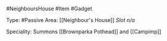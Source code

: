 #NeighboursHouse #Item #Gadget

Type: #Passive
Area: [[Neighbour's House]]
*Slot n/a*

Speciality: Summons [[Brownparka Pothead]] and [[Campimp]]

